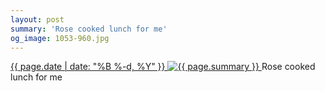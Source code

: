 ```yaml
---
layout: post
summary: 'Rose cooked lunch for me'
og_image: 1053-960.jpg
---
```


<p>
 <time>
  <a href="/1053">
   {{ page.date | date: "%B %-d, %Y" }}
  </a>
 </time>
 <a href="/1053">
  <img alt="{{ page.summary }}" sizes="(min-width: 700px) 50vw, calc(100vw - 2rem)" src="{{ site.assets_url }}/1053-480.jpg" srcset="{{ site.assets_url }}/1053-240.jpg 240w, {{ site.assets_url }}/1053-480.jpg 480w, {{ site.assets_url }}/1053-720.jpg 720w, {{ site.assets_url }}/1053-960.jpg 960w"/>
 </a>
 <span>
  Rose cooked lunch for me
 </span>
</p>
